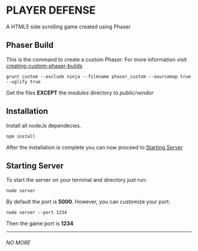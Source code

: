 # PLAYER DEFENSE

A HTML5 side scrolling game created using Phaser

## Phaser Build
This is the command to create a custom Phaser. For more information visit [creating-custom-phaser-builds](https://phaser.io/tutorials/creating-custom-phaser-builds)

``` shell
grunt custom --exclude ninja --filename phaser_custom --sourcemap true --uglify true
```

Get the files __EXCEPT__ the _modules_ directory to _public/vendor_


## Installation
Install all nodeJs dependecies.
```
npm install
```

After the installation is complete you can now proceed to [Starting Server](#starting-server)

## Starting Server
To start the server on your terminal and directory just run:

```
node server
```
By default the port is __5000__. However, you can customize your port:

```
node server --port 1234
```

Then the game port is __1234__




* * *
###### NO MORE


